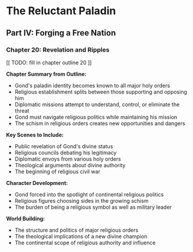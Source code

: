 # The Reluctant Paladin

## Part IV: Forging a Free Nation

### Chapter 20: Revelation and Ripples

[[ TODO: fill in chapter outline 20 ]]

**Chapter Summary from Outline:**
- Gond's paladin identity becomes known to all major holy orders
- Religious establishment splits between those supporting and opposing him
- Diplomatic missions attempt to understand, control, or eliminate the threat
- Gond must navigate religious politics while maintaining his mission
- The schism in religious orders creates new opportunities and dangers

**Key Scenes to Include:**
- Public revelation of Gond's divine status
- Religious councils debating his legitimacy
- Diplomatic envoys from various holy orders
- Theological arguments about divine authority
- The beginning of religious civil war

**Character Development:**
- Gond forced into the spotlight of continental religious politics
- Religious figures choosing sides in the growing schism
- The burden of being a religious symbol as well as military leader

**World Building:**
- The structure and politics of major religious orders
- The theological implications of a new divine champion
- The continental scope of religious authority and influence
